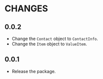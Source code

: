 # CHANGES

## 0.0.2

- Change the `Contact` object to `ContactInfo`.
- Change the `Item` object to `ValueItem`.

## 0.0.1

- Release the package.
